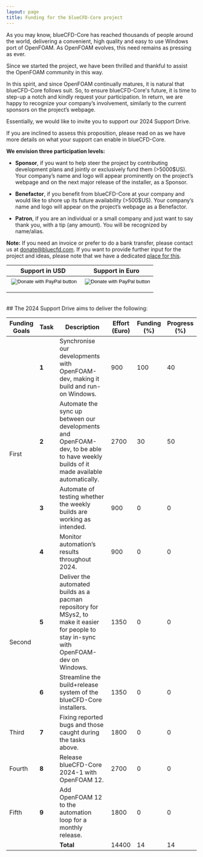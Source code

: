 ```yaml
---
layout: page
title: Funding for the blueCFD-Core project
---
```



As you may know, blueCFD-Core has reached thousands of people around the world,
delivering a convenient, high quality and easy to use Windows port of OpenFOAM.
As OpenFOAM evolves, this need remains as pressing as ever. 

Since we started the project, we have been thrilled and thankful to assist the
OpenFOAM community in this way. 

In this spirit, and since OpenFOAM continually matures, it is natural
that blueCFD-Core follows suit. So, to ensure blueCFD-Core's future, it is time
to step-up a notch and kindly request your participation. In return, we are happy
to recognize your company’s involvement, similarly to the current sponsors on
the project’s webpage.

Essentially, we would like to invite you to support our 2024 Support Drive.

If you are inclined to assess this proposition, please read on as we
have more details on what your support can enable in blueCFD-Core.

**We envision three participation levels:**

  * **Sponsor**, if you want to help steer the project by contributing development
    plans and jointly or exclusively fund them (>5000$US). Your company’s name
    and logo will appear prominently on the project’s webpage and on the next
    major release of the installer, as a Sponsor.

  * **Benefactor**, if you benefit from blueCFD-Core at your company and would like
    to shore up its future availability (>500$US). Your company’s name and logo
    will appear on the project’s webpage as a Benefactor.

  * **Patron**, if you are an individual or a small company and just want to say
    thank you, with a tip (any amount). You will be recognized by name/alias.

**Note:** If you need an invoice or prefer to do a bank transfer, please contact
us at [donate@bluecfd.com](mailto:donate@bluecfd.com). If you want to provide further
input for the project and ideas, please note that we have a dedicated
[place for this](https://github.com/blueCFD/Core/discussions/categories/ideas).


<table>
<thead>
  <tr>
    <th>Support in USD</th>
    <th>Support in Euro</th>
  </tr>
</thead>
<tbody>
  <tr>
    <td class="td-center">
      <form action="https://www.paypal.com/donate" method="post" target="_top" height="">
      <img alt="" border="0" src="https://www.paypal.com/en_PT/i/scr/pixel.gif" width="1" height="1" style="margin:0;" />
      <input type="hidden" name="hosted_button_id" value="KPL4BMEEG525S" />
      <input type="image" src="https://www.paypalobjects.com/en_US/i/btn/btn_donateCC_LG.gif"
             border="0" name="submit" title="Donate to the blueCFD-Core project in USD"
             alt="Donate with PayPal button" />
      </form>
    </td>
    <td class="td-center">
      <form action="https://www.paypal.com/donate" method="post" target="_top">
      <img alt="" border="0" src="https://www.paypal.com/en_PT/i/scr/pixel.gif" width="1" height="1" style="margin:0;" />
      <input type="hidden" name="hosted_button_id" value="K65XMUFA2WYWU" />
      <input type="image" src="https://www.paypalobjects.com/en_US/i/btn/btn_donateCC_LG.gif"
             border="0" name="submit" title="Donate to the blueCFD-Core project in Euro"
            alt="Donate with PayPal button" />
      </form>
    </td>
  </tr>
</tbody>
</table>

<br>
## The 2024 Support Drive aims to deliver the following:

<table>
<thead>
  <tr>
    <th>Funding Goals</th>
    <th>Task</th>
    <th>Description</th>
    <th>Effort (Euro)</th>
    <th>Funding (%)</th>
    <th>Progress (%)</th>
  </tr>
</thead>
<tbody>
  <tr>
    <td rowspan="4" class="td-center">First</td>
    <td class="td-center"> <b>1</b> </td>
    <td> Synchronise our developments with OpenFOAM-dev, making it build and run-on Windows. </td>
    <td class="td-center"> 900 </td>
    <td class="td-center"> 100 </td>
    <td class="td-center"> 40 </td>
  </tr>
  <tr>
    <td class="td-center"> <b>2</b> </td>
    <td> Automate the sync up between our developments and OpenFOAM-dev, to be able to have weekly builds of it made available automatically. </td>
    <td class="td-center"> 2700 </td>
    <td class="td-center"> 30 </td>
    <td class="td-center"> 50 </td>
  </tr>
  <tr>
    <td class="td-center"> <b>3</b> </td>
    <td> Automate of testing whether the weekly builds are working as intended. </td>
    <td class="td-center"> 900 </td>
    <td class="td-center"> 0 </td>
    <td class="td-center"> 0 </td>
  </tr>
  <tr>
    <td class="td-center"> <b>4</b> </td>
    <td> Monitor automation’s results throughout 2024. </td>
    <td class="td-center"> 900 </td>
    <td class="td-center"> 0 </td>
    <td class="td-center"> 0 </td>
  </tr>
  <tr>
    <td rowspan="2" class="td-center">Second</td>
    <td class="td-center"> <b>5</b> </td>
    <td> Deliver the automated builds as a pacman repository for MSys2, to make it easier for people to stay in-sync with OpenFOAM-dev on Windows. </td>
    <td class="td-center"> 1350 </td>
    <td class="td-center"> 0 </td>
    <td class="td-center"> 0 </td>
  </tr>
  <tr>
    <td class="td-center"> <b>6</b> </td>
    <td> Streamline the build+release system of the blueCFD-Core installers. </td>
    <td class="td-center"> 1350 </td>
    <td class="td-center"> 0 </td>
    <td class="td-center"> 0 </td>
  </tr>
  <tr>
    <td class="td-center">Third</td>
    <td class="td-center"> <b>7</b> </td>
    <td> Fixing reported bugs and those caught during the tasks above. </td>
    <td class="td-center"> 1800 </td>
    <td class="td-center"> 0 </td>
    <td class="td-center"> 0 </td>
  </tr>
  <tr>
    <td class="td-center">Fourth</td>
    <td class="td-center"> <b>8</b> </td>
    <td> Release blueCFD-Core 2024-1 with OpenFOAM 12. </td>
    <td class="td-center"> 2700 </td>
    <td class="td-center"> 0 </td>
    <td class="td-center"> 0 </td>
  </tr>
  <tr>
    <td class="td-center">Fifth</td>
    <td class="td-center"> <b>9</b> </td>
    <td> Add OpenFOAM 12 to the automation loop for a monthly release. </td>
    <td class="td-center"> 1800 </td>
    <td class="td-center"> 0 </td>
    <td class="td-center"> 0 </td>
  </tr>
  <tr>
    <td class="td-center"> </td>
    <td class="td-center"> </td>
    <td class="td-right"> <b>Total</b> </td>
    <td class="td-center"> 14400 </td>
    <td class="td-center"> 14 </td>
    <td class="td-center"> 14 </td>
  </tr>
</tbody>
</table>

